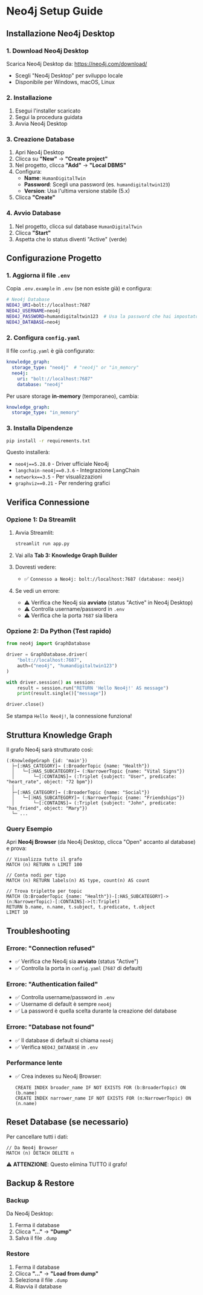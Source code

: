# Neo4j Setup Guide

## Installazione Neo4j Desktop

### 1. Download Neo4j Desktop

Scarica Neo4j Desktop da: https://neo4j.com/download/

- Scegli "Neo4j Desktop" per sviluppo locale
- Disponibile per Windows, macOS, Linux

### 2. Installazione

1. Esegui l'installer scaricato
2. Segui la procedura guidata
3. Avvia Neo4j Desktop

### 3. Creazione Database

1. Apri Neo4j Desktop
2. Clicca su **"New"** → **"Create project"**
3. Nel progetto, clicca **"Add"** → **"Local DBMS"**
4. Configura:
   - **Name**: `HumanDigitalTwin`
   - **Password**: Scegli una password (es. `humandigitaltwin123`)
   - **Version**: Usa l'ultima versione stabile (5.x)
5. Clicca **"Create"**

### 4. Avvio Database

1. Nel progetto, clicca sul database `HumanDigitalTwin`
2. Clicca **"Start"**
3. Aspetta che lo status diventi "Active" (verde)

## Configurazione Progetto

### 1. Aggiorna il file `.env`

Copia `.env.example` in `.env` (se non esiste già) e configura:

```bash
# Neo4j Database
NEO4J_URI=bolt://localhost:7687
NEO4J_USERNAME=neo4j
NEO4J_PASSWORD=humandigitaltwin123  # Usa la password che hai impostato
NEO4J_DATABASE=neo4j
```

### 2. Configura `config.yaml`

Il file `config.yaml` è già configurato:

```yaml
knowledge_graph:
  storage_type: "neo4j"  # "neo4j" or "in_memory"
  neo4j:
    uri: "bolt://localhost:7687"
    database: "neo4j"
```

Per usare storage **in-memory** (temporaneo), cambia:

```yaml
knowledge_graph:
  storage_type: "in_memory"
```

### 3. Installa Dipendenze

```bash
pip install -r requirements.txt
```

Questo installerà:
- `neo4j==5.28.0` - Driver ufficiale Neo4j
- `langchain-neo4j==0.3.6` - Integrazione LangChain
- `networkx==3.5` - Per visualizzazioni
- `graphviz==0.21` - Per rendering grafici

## Verifica Connessione

### Opzione 1: Da Streamlit

1. Avvia Streamlit:
   ```bash
   streamlit run app.py
   ```

2. Vai alla **Tab 3: Knowledge Graph Builder**

3. Dovresti vedere:
   - ✅ `Connesso a Neo4j: bolt://localhost:7687 (database: neo4j)`

4. Se vedi un errore:
   - ⚠️ Verifica che Neo4j sia **avviato** (status "Active" in Neo4j Desktop)
   - ⚠️ Controlla username/password in `.env`
   - ⚠️ Verifica che la porta `7687` sia libera

### Opzione 2: Da Python (Test rapido)

```python
from neo4j import GraphDatabase

driver = GraphDatabase.driver(
    "bolt://localhost:7687",
    auth=("neo4j", "humandigitaltwin123")
)

with driver.session() as session:
    result = session.run("RETURN 'Hello Neo4j!' AS message")
    print(result.single()["message"])

driver.close()
```

Se stampa `Hello Neo4j!`, la connessione funziona!

## Struttura Knowledge Graph

Il grafo Neo4j sarà strutturato così:

```
(:KnowledgeGraph {id: 'main'})
  ├─[:HAS_CATEGORY]→ (:BroaderTopic {name: "Health"})
  │   └─[:HAS_SUBCATEGORY]→ (:NarrowerTopic {name: "Vital Signs"})
  │       └─[:CONTAINS]→ (:Triplet {subject: "User", predicate: "heart_rate", object: "72 bpm"})
  │
  ├─[:HAS_CATEGORY]→ (:BroaderTopic {name: "Social"})
  │   └─[:HAS_SUBCATEGORY]→ (:NarrowerTopic {name: "Friendships"})
  │       └─[:CONTAINS]→ (:Triplet {subject: "John", predicate: "has_friend", object: "Mary"})
  └─ ...
```

### Query Esempio

Apri **Neo4j Browser** (da Neo4j Desktop, clicca "Open" accanto al database) e prova:

```cypher
// Visualizza tutto il grafo
MATCH (n) RETURN n LIMIT 100

// Conta nodi per tipo
MATCH (n) RETURN labels(n) AS type, count(n) AS count

// Trova triplette per topic
MATCH (b:BroaderTopic {name: "Health"})-[:HAS_SUBCATEGORY]->(n:NarrowerTopic)-[:CONTAINS]->(t:Triplet)
RETURN b.name, n.name, t.subject, t.predicate, t.object
LIMIT 10
```

## Troubleshooting

### Errore: "Connection refused"

- ✅ Verifica che Neo4j sia **avviato** (status "Active")
- ✅ Controlla la porta in `config.yaml` (`7687` di default)

### Errore: "Authentication failed"

- ✅ Controlla username/password in `.env`
- ✅ Username di default è sempre `neo4j`
- ✅ La password è quella scelta durante la creazione del database

### Errore: "Database not found"

- ✅ Il database di default si chiama `neo4j`
- ✅ Verifica `NEO4J_DATABASE` in `.env`

### Performance lente

- ✅ Crea indexes su Neo4j Browser:
  ```cypher
  CREATE INDEX broader_name IF NOT EXISTS FOR (b:BroaderTopic) ON (b.name)
  CREATE INDEX narrower_name IF NOT EXISTS FOR (n:NarrowerTopic) ON (n.name)
  ```

## Reset Database (se necessario)

Per cancellare tutti i dati:

```cypher
// Da Neo4j Browser
MATCH (n) DETACH DELETE n
```

⚠️ **ATTENZIONE**: Questo elimina TUTTO il grafo!

## Backup & Restore

### Backup

Da Neo4j Desktop:
1. Ferma il database
2. Clicca **"..."** → **"Dump"**
3. Salva il file `.dump`

### Restore

1. Ferma il database
2. Clicca **"..."** → **"Load from dump"**
3. Seleziona il file `.dump`
4. Riavvia il database
